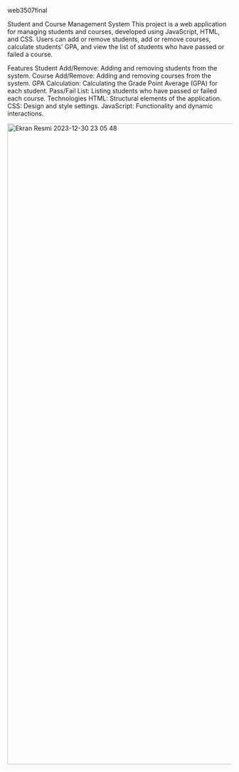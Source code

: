 web3507final

Student and Course Management System
This project is a web application for managing students and courses, developed using JavaScript, HTML, and CSS. Users can add or remove students, add or remove courses, calculate students' GPA, and view the list of students who have passed or failed a course.

Features
Student Add/Remove: Adding and removing students from the system.
Course Add/Remove: Adding and removing courses from the system.
GPA Calculation: Calculating the Grade Point Average (GPA) for each student.
Pass/Fail List: Listing students who have passed or failed each course.
Technologies
HTML: Structural elements of the application.
CSS: Design and style settings.
JavaScript: Functionality and dynamic interactions.


<img width="1440" alt="Ekran Resmi 2023-12-30 23 05 48" src="https://github.com/gsinem/web3507final/assets/96627913/ec007568-f77e-4815-93e1-46c60ad98704">

